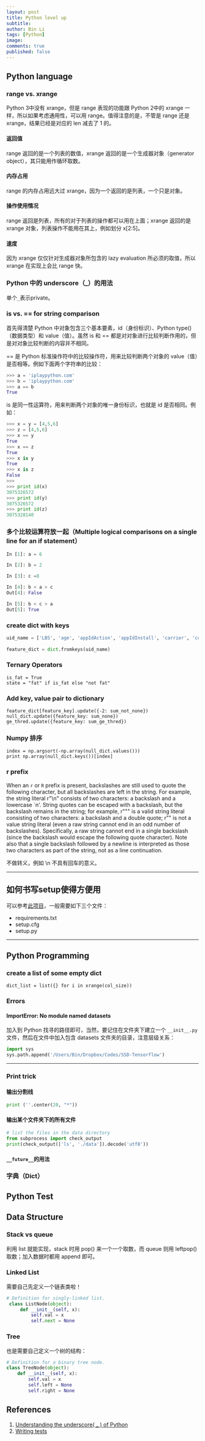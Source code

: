 ```yaml
---
layout: post
title: Python level up
subtitle:
author: Bin Li
tags: [Python]
image: 
comments: true
published: false
---
```


## Python language
### range vs. xrange
Python 3中没有 xrange，但是 range 表现的功能跟 Python 2中的 xrange 一样，所以如果考虑通用性，可以用 range。值得注意的是，不管是 range 还是 xrange，结果已经是对应的 len 减去了 1 的。

#### 返回值
range 返回的是一个列表的数值，xrange 返回的是一个生成器对象（generator object），其只能用作循环取数。

#### 内存占用
range 的内存占用远大过 xrange，因为一个返回的是列表，一个只是对象。

#### 操作使用情况
range 返回是列表，所有的对于列表的操作都可以用在上面；xrange 返回的是 xrange 对象，列表操作不能用在其上，例如划分 x[2:5]。

#### 速度
因为 xrange 仅仅针对生成器对象所包含的 lazy evaluation 所必须的取值，所以 xrange 在实现上会比 range 快。


### Python 中的 underscore（_）的用法
单个`_`表示private。


### is vs. == for string comparison
首先得清楚 Python 中对象包含三个基本要素，id（身份标识）、Python type()（数据类型）和 value（值）。虽然 is 和 == 都是对对象进行比较判断作用的，但是对对象比较判断的内容并不相同。

== 是 Python 标准操作符中的比较操作符，用来比较判断两个对象的 value（值）是否相等。例如下面两个字符串的比较：
```python
>>> a = 'iplaypython.com'
>>> b = 'iplaypython.com'
>>> a == b
True
```

is 是同一性运算符，用来判断两个对象的唯一身份标识，也就是 id 是否相同。例如：
```python
>>> x = y = [4,5,6]
>>> z = [4,5,6]
>>> x == y
True
>>> x == z
True
>>> x is y
True
>>> x is z
False
>>>
>>> print id(x)
3075326572
>>> print id(y)
3075326572
>>> print id(z)
3075328140
```

### 多个比较运算符放一起（Multiple logical comparisons on a single line for an if statement）
```python
In [1]: a = 6

In [2]: b = 2

In [3]: c =8

In [4]: b < a > c
Out[4]: False

In [5]: b < c > a
Out[5]: True
```


### create dict with keys
```python
uid_name = ['LBS', 'age', 'appIdAction', 'appIdInstall', 'carrier', 'consumptionAbility', 'ct','education', 'gender', 'house', 'interest1', 'interest2', 'interest3', 'interest4','interest5', 'kw1', 'kw2', 'kw3', 'marriageStatus', 'os', 'topic1', 'topic2', 'topic3']
                 
feature_dict = dict.fromkeys(uid_name)
```

### Ternary Operators
```
is_fat = True
state = "fat" if is_fat else "not fat"
```

### Add key, value pair to dictionary
```
feature_dict[feature_key].update({-2: sum_not_none})
null_dict.update({feature_key: sum_none})
ge_thred.update({feature_key: sum_ge_thred})
```

### Numpy 排序
```
index = np.argsort(-np.array(null_dict.values()))
print np.array(null_dict.keys())[index]
```

### r prefix
When an `r` or `R` prefix is present, backslashes are still used to quote the following character, but all backslashes are left in the string. For example, the string literal r"\n" consists of two characters: a backslash and a lowercase `n'. String quotes can be escaped with a backslash, but the backslash remains in the string; for example, r"\"" is a valid string literal consisting of two characters: a backslash and a double quote; r"\" is not a value string literal (even a raw string cannot end in an odd number of backslashes). Specifically, a raw string cannot end in a single backslash (since the backslash would escape the following quote character). Note also that a single backslash followed by a newline is interpreted as those two characters as part of the string, not as a line continuation.

不做转义，例如 \n 不具有回车的意义。

---

## 如何书写setup使得方便用
可以参考[此项目](https://github.com/eriklindernoren/ML-From-Scratch)，一般需要如下三个文件：
* requirements.txt
* setup.cfg
* setup.py

---

## Python Programming
### create a list of some empty dict
```
dict_list = list({} for i in xrange(col_size))
```

### Errors
#### ImportError: No module named datasets
加入到 Python 找寻的路径即可，当然，要记住在文件夹下建立一个 `__init__.py`文件，然后在文件中加入包含 datasets 文件夹的目录，注意层级关系：
```python
import sys
sys.path.append('/Users/Bin/Dropbox/Codes/SSD-Tensorflow')
```

---

### Print trick
#### 输出分割线
```python
print (''.center(20, "*"))
```
#### 输出某个文件夹下的所有文件
```python
# list the files in the data directory
from subprocess import check_output
print(check_output(['ls', './data']).decode('utf8'))
```

#### `__future__`的用法    


### 字典（Dict）

## Python Test

## Data Structure
### Stack vs queue
利用 list 就能实现，stack 时用 pop() 来一个一个取数，而 queue 则用 leftpop() 取数；加入数据时都用 append 即可。

### Linked List
需要自己先定义一个链表类啦！

```python
# Definition for singly-linked list.
 class ListNode(object):
     def __init__(self, x):
         self.val = x
         self.next = None
```

### Tree
也是需要自己定义一个树的结构：
```python
# Definition for a binary tree node.
class TreeNode(object):
    def __init__(self, x):
        self.val = x
        self.left = None
        self.right = None
```

## References
1. [Understanding the underscore( _ ) of Python](https://hackernoon.com/understanding-the-underscore-of-python-309d1a029edc)
2. [Writing tests](https://albumentations.readthedocs.io/en/latest/writing_tests.html)